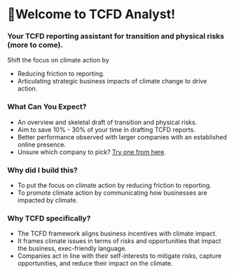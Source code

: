 # 📝Welcome to TCFD Analyst!
### Your TCFD reporting assistant for transition and physical risks (more to come).
Shift the focus on climate action by
- Reducing friction to reporting.
- Articulating strategic business impacts of climate change to drive action.

### What Can You Expect?
- An overview and skeletal draft of transition and physical risks.
- Aim to save 10% - 30% of your time in drafting TCFD reports.
- Better performance observed with larger companies with an established online presence.
- Unsure which company to pick? [Try one from here](https://en.wikipedia.org/wiki/List_of_companies_of_Singapore#Notable_firms).

### Why did I build this?
- To put the focus on climate action by reducing friction to reporting.
- To promote climate action by communicating how businesses are impacted by climate.

### Why TCFD specifically?
- The TCFD framework aligns business incentives with climate impact.
- It frames climate issues in terms of risks and opportunities that impact the business, exec-friendly language.
- Companies act in line with their self-interests to mitigate risks, capture opportunities, and reduce their impact on the climate.
